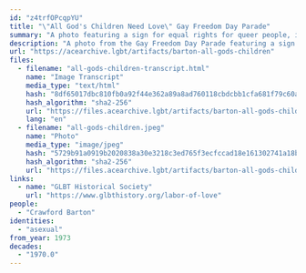 ```yaml
---
id: "z4trfOPcqpYU"
title: "\"All God's Children Need Love\" Gay Freedom Day Parade"
summary: "A photo featuring a sign for equal rights for queer people, including asexuals"
description: "A photo from the Gay Freedom Day Parade featuring a sign for equal rights for queer people, including asexuals"
url: "https://acearchive.lgbt/artifacts/barton-all-gods-children"
files:
  - filename: "all-gods-children-transcript.html"
    name: "Image Transcript"
    media_type: "text/html"
    hash: "8df65017dbc810fb0a92f44e362a89a8ad760118cbdcbb1cfa681f79c60a2fb2"
    hash_algorithm: "sha2-256"
    url: "https://files.acearchive.lgbt/artifacts/barton-all-gods-children/all-gods-children-transcript.html"
    lang: "en"
  - filename: "all-gods-children.jpeg"
    name: "Photo"
    media_type: "image/jpeg"
    hash: "5729b91a0919b2020838a30e3218c3ed765f3ecfccad18e161302741a18bd55f"
    hash_algorithm: "sha2-256"
    url: "https://files.acearchive.lgbt/artifacts/barton-all-gods-children/all-gods-children.jpeg"
links:
  - name: "GLBT Historical Society"
    url: "https://www.glbthistory.org/labor-of-love"
people:
  - "Crawford Barton"
identities:
  - "asexual"
from_year: 1973
decades:
  - "1970.0"
---
```

